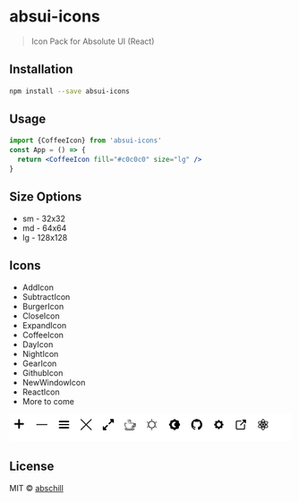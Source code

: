 # absui-icons

> Icon Pack for Absolute UI (React)
## Installation

```bash
npm install --save absui-icons
```

## Usage
```jsx
import {CoffeeIcon} from 'absui-icons'
const App = () => {
  return <CoffeeIcon fill="#c0c0c0" size="lg" />
}
```
## Size Options
- sm - 32x32
- md - 64x64 
- lg - 128x128

## Icons
- AddIcon
- SubtractIcon
- BurgerIcon
- CloseIcon
- ExpandIcon
- CoffeeIcon
- DayIcon
- NightIcon
- GearIcon
- GithubIcon
- NewWindowIcon
- ReactIcon
- More to come

![Icon Pack](./icons.PNG)
## License

MIT © [abschill](https://github.com/abschill)
